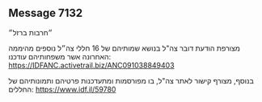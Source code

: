 ## Message 7132

״חרבות ברזל״

מצורפת הודעת דובר צה"ל בנושא שמותיהם של 16 חללי צה״ל נוספים מהיממה האחרונה אשר משפחותיהם עודכנו: https://IDFANC.activetrail.biz/ANC091038849403

בנוסף, מצורף קישור לאתר צה"ל, בו מפורסמות ומתעדכנות פרטיהם ותמונותיהם של החללים: https://www.idf.il/59780

